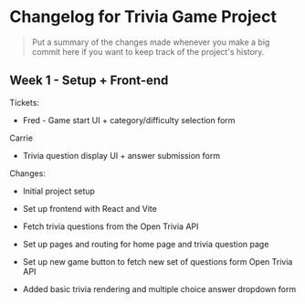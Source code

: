 # Changelog for Trivia Game Project

> Put a summary of the changes made whenever you make a big commit here if you want to keep track of the project's history.

## Week 1 - Setup + Front-end

Tickets:

- Fred - Game start UI + category/difficulty selection form

Carrie

- Trivia question display UI + answer submission form

Changes:

- Initial project setup
- Set up frontend with React and Vite

- Fetch trivia questions from the Open Trivia API
- Set up pages and routing for home page and trivia question page
- Set up new game button to fetch new set of questions form Open Trivia API
- Added basic trivia rendering and multiple choice answer dropdown form
